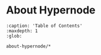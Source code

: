 # About Hypernode

```{toctree}
:caption: 'Table of Contents'
:maxdepth: 1
:glob:

about-hypernode/*
```
